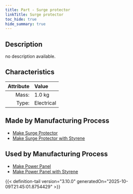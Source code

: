 ```yaml
---
title: Part - Surge protector
linkTitle: Surge protector
toc_hide: true
hide_summary: true
---
```

<!-- This is generated by the MarsSim HelpGenertor, do not edit. -->

## Description
no description available.

## Characteristics

| Attribute      | Value |
|--------:|:------|
|Mass:|1.0 kg|
|Type:|Electrical|

## Made by Manufacturing Process

- [Make Surge Protector](/docs/definitions/process/make-surge-protector)
- [Make Surge Protector with Styrene](/docs/definitions/process/make-surge-protector-with-styrene)

## Used by Manufacturing Process

- [Make Power Panel](/docs/definitions/process/make-power-panel)
- [Make Power Panel with Styrene](/docs/definitions/process/make-power-panel-with-styrene)



{{< definition-tail version="3.10.0" generatedOn="2025-10-09T21:45:01.8754429" >}}




